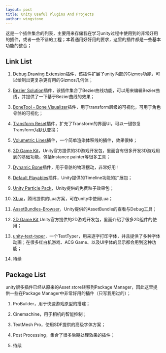 ```yaml
---
layout: post
title: Unity Useful Plugins And Projects
author: wingstone
---
```


这是一个插件集合的列表，主要用来存储我在学习unity过程中使用到的非常好用的插件，或者一些不错的工程；本着通用好好用的要求，这里的插件都是一些基本功能的整合；

## Link List

1. [Debug Drawing Extension](https://assetstore.unity.com/packages/tools/debug-drawing-extension-11396)插件，该插件扩展了unity内部的Gizmos功能，可以绘制出更复杂更有用的Gizmos几何体；

2. [Bezier Solution](https://assetstore.unity.com/packages/tools/level-design/bezier-solution-113074)插件，该插件集合了Bezier曲线功能，可以用来编辑Bezier曲线，并提供了一下基于Bezier曲线的效果；

3. [BoneTool - Bone Visualizer](https://assetstore.unity.com/packages/tools/utilities/bonetool-bone-visualizer-99464)插件，用于transform层级的可视化，可用于角色骨骼的可视化；

4. [Transform Reset](https://assetstore.unity.com/packages/tools/utilities/transform-reset-31313)插件，扩充了Transform的界面UI，可以一键恢复Transform为默认变换；

5. [Volumetric Lines](https://assetstore.unity.com/packages/tools/particles-effects/volumetric-lines-29160)插件，一个简单渲染体积线的插件，效果很棒；

6. [3D Game Kit](https://assetstore.unity.com/packages/templates/tutorials/3d-game-kit-115747)，Unity官方提供的3D游戏开发包，里面含有很多开发3D游戏用到的基础功能，包括Instance painter等很多工具；

7. [Dynamic Bone](https://assetstore.unity.com/packages/tools/animation/dynamic-bone-16743)插件，用于骨骼的物理摆动，非常好用！

8. [Default Playables](https://assetstore.unity.com/packages/essentials/default-playables-95266)插件，Unity提供的Timeline功能的扩展包；

9. [Unity Particle Pack](https://assetstore.unity.com/packages/essentials/tutorial-projects/unity-particle-pack-127325)，Unity提供的免费粒子效果包；

10. [XLua](https://github.com/Tencent/xLua)，腾讯提供的Lua方案，可在unity中使用Lua；

11. [AssetBundles-Browser](https://github.com/Unity-Technologies/AssetBundles-Browser)，Unity提供的AssetBundle的查看与Debug工具；

12. [2D Game Kit](https://assetstore.unity.com/packages/essentials/tutorial-projects/2d-game-kit-107098),Unity官方提供的2D游戏开发包，里面介绍了很多2D组件的使用；

13. [unity-text-typer](https://github.com/redbluegames/unity-text-typer)，一个TextTyper，用来逐字打印字体，并且提供了多种字体动画；在很多红白机游戏、ACG Game、以及UI字体的显示都会用到这种功能；

14. 待续

## Package List

unity很多插件已经从原来的Asset store转移到Package Manager，因此这里提供一些在Package Manager中非常好用的插件（只写我用过的）；

1. ProBuilder，用于快速游戏原型的搭建；

2. Cinemachine，用于相机的智能控制；

3. TextMesh Pro，使用SDF提供的高级字体方案；

4. Post Processing，集合了很多后期处理效果的插件；

5. 待续
